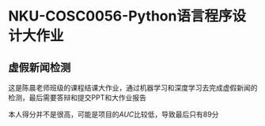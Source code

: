 # NKU-COSC0056-Python语言程序设计大作业
## 虚假新闻检测
这是陈晨老师班级的课程结课大作业，通过机器学习和深度学习去完成虚假新闻的检测，最后需要答辩和提交PPT和大作业报告

本人得分并不是很高，可能是项目的$AUC$比较低，导致最后只有89分
